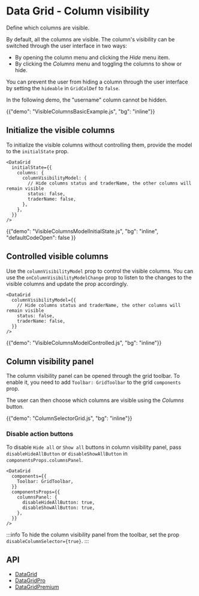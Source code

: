 # Data Grid - Column visibility

<p class="description">Define which columns are visible.</p>

By default, all the columns are visible.
The column's visibility can be switched through the user interface in two ways:

- By opening the column menu and clicking the _Hide_ menu item.
- By clicking the _Columns_ menu and toggling the columns to show or hide.

You can prevent the user from hiding a column through the user interface by setting the `hideable` in `GridColDef` to `false`.

In the following demo, the "username" column cannot be hidden.

{{"demo": "VisibleColumnsBasicExample.js", "bg": "inline"}}

## Initialize the visible columns

To initialize the visible columns without controlling them, provide the model to the `initialState` prop.

```tsx
<DataGrid
  initialState={{
    columns: {
      columnVisibilityModel: {
        // Hide columns status and traderName, the other columns will remain visible
        status: false,
        traderName: false,
      },
    },
  }}
/>
```

{{"demo": "VisibleColumnsModelInitialState.js", "bg": "inline", "defaultCodeOpen": false }}

## Controlled visible columns

Use the `columnVisibilityModel` prop to control the visible columns.
You can use the `onColumnVisibilityModelChange` prop to listen to the changes to the visible columns and update the prop accordingly.

```tsx
<DataGrid
  columnVisibilityModel={{
    // Hide columns status and traderName, the other columns will remain visible
    status: false,
    traderName: false,
  }}
/>
```

{{"demo": "VisibleColumnsModelControlled.js", "bg": "inline"}}

## Column visibility panel

The column visibility panel can be opened through the grid toolbar.
To enable it, you need to add `Toolbar: GridToolbar` to the grid `components` prop.

The user can then choose which columns are visible using the _Columns_ button.

{{"demo": "ColumnSelectorGrid.js", "bg": "inline"}}

### Disable action buttons

To disable `Hide all` or `Show all` buttons in column visibility panel, pass `disableHideAllButton` or `disableShowAllButton` in `componentsProps.columnsPanel`.

```tsx
<DataGrid
  components={{
    Toolbar: GridToolbar,
  }}
  componentsProps={{
    columnsPanel: {
      disableHideAllButton: true,
      disableShowAllButton: true,
    },
  }}
/>
```

:::info
To hide the column visibility panel from the toolbar, set the prop `disableColumnSelector={true}`.
:::

## API

- [DataGrid](/x/api/data-grid/data-grid/)
- [DataGridPro](/x/api/data-grid/data-grid-pro/)
- [DataGridPremium](/x/api/data-grid/data-grid-premium/)
